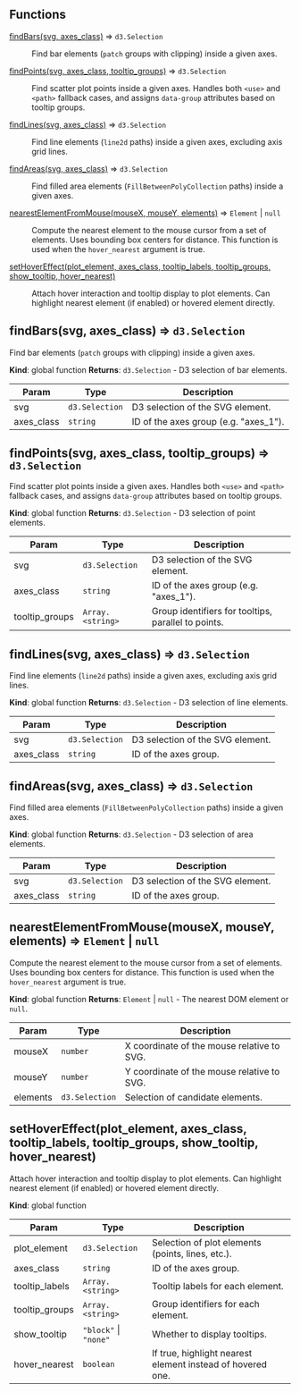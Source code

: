 ## Functions

<dl>
<dt><a href="#findBars">findBars(svg, axes_class)</a> ⇒ <code>d3.Selection</code></dt>
<dd><p>Find bar elements (<code>patch</code> groups with clipping) inside a given axes.</p>
</dd>
<dt><a href="#findPoints">findPoints(svg, axes_class, tooltip_groups)</a> ⇒ <code>d3.Selection</code></dt>
<dd><p>Find scatter plot points inside a given axes.
Handles both <code>&lt;use&gt;</code> and <code>&lt;path&gt;</code> fallback cases,
and assigns <code>data-group</code> attributes based on tooltip groups.</p>
</dd>
<dt><a href="#findLines">findLines(svg, axes_class)</a> ⇒ <code>d3.Selection</code></dt>
<dd><p>Find line elements (<code>line2d</code> paths) inside a given axes,
excluding axis grid lines.</p>
</dd>
<dt><a href="#findAreas">findAreas(svg, axes_class)</a> ⇒ <code>d3.Selection</code></dt>
<dd><p>Find filled area elements (<code>FillBetweenPolyCollection</code> paths) inside a given axes.</p>
</dd>
<dt><a href="#nearestElementFromMouse">nearestElementFromMouse(mouseX, mouseY, elements)</a> ⇒ <code>Element</code> | <code>null</code></dt>
<dd><p>Compute the nearest element to the mouse cursor from a set of elements.
Uses bounding box centers for distance.
This function is used when the <code>hover_nearest</code> argument is true.</p>
</dd>
<dt><a href="#setHoverEffect">setHoverEffect(plot_element, axes_class, tooltip_labels, tooltip_groups, show_tooltip, hover_nearest)</a></dt>
<dd><p>Attach hover interaction and tooltip display to plot elements.
Can highlight nearest element (if enabled) or hovered element directly.</p>
</dd>
</dl>

<a name="findBars"></a>

## findBars(svg, axes_class) ⇒ <code>d3.Selection</code>
Find bar elements (`patch` groups with clipping) inside a given axes.

**Kind**: global function
**Returns**: <code>d3.Selection</code> - D3 selection of bar elements.

| Param | Type | Description |
| --- | --- | --- |
| svg | <code>d3.Selection</code> | D3 selection of the SVG element. |
| axes_class | <code>string</code> | ID of the axes group (e.g. "axes_1"). |

<a name="findPoints"></a>

## findPoints(svg, axes_class, tooltip_groups) ⇒ <code>d3.Selection</code>
Find scatter plot points inside a given axes.
Handles both `<use>` and `<path>` fallback cases,
and assigns `data-group` attributes based on tooltip groups.

**Kind**: global function
**Returns**: <code>d3.Selection</code> - D3 selection of point elements.

| Param | Type | Description |
| --- | --- | --- |
| svg | <code>d3.Selection</code> | D3 selection of the SVG element. |
| axes_class | <code>string</code> | ID of the axes group (e.g. "axes_1"). |
| tooltip_groups | <code>Array.&lt;string&gt;</code> | Group identifiers for tooltips, parallel to points. |

<a name="findLines"></a>

## findLines(svg, axes_class) ⇒ <code>d3.Selection</code>
Find line elements (`line2d` paths) inside a given axes,
excluding axis grid lines.

**Kind**: global function
**Returns**: <code>d3.Selection</code> - D3 selection of line elements.

| Param | Type | Description |
| --- | --- | --- |
| svg | <code>d3.Selection</code> | D3 selection of the SVG element. |
| axes_class | <code>string</code> | ID of the axes group. |

<a name="findAreas"></a>

## findAreas(svg, axes_class) ⇒ <code>d3.Selection</code>
Find filled area elements (`FillBetweenPolyCollection` paths) inside a given axes.

**Kind**: global function
**Returns**: <code>d3.Selection</code> - D3 selection of area elements.

| Param | Type | Description |
| --- | --- | --- |
| svg | <code>d3.Selection</code> | D3 selection of the SVG element. |
| axes_class | <code>string</code> | ID of the axes group. |

<a name="nearestElementFromMouse"></a>

## nearestElementFromMouse(mouseX, mouseY, elements) ⇒ <code>Element</code> \| <code>null</code>
Compute the nearest element to the mouse cursor from a set of elements.
Uses bounding box centers for distance.
This function is used when the `hover_nearest` argument is true.

**Kind**: global function
**Returns**: <code>Element</code> \| <code>null</code> - The nearest DOM element or `null`.

| Param | Type | Description |
| --- | --- | --- |
| mouseX | <code>number</code> | X coordinate of the mouse relative to SVG. |
| mouseY | <code>number</code> | Y coordinate of the mouse relative to SVG. |
| elements | <code>d3.Selection</code> | Selection of candidate elements. |

<a name="setHoverEffect"></a>

## setHoverEffect(plot_element, axes_class, tooltip_labels, tooltip_groups, show_tooltip, hover_nearest)
Attach hover interaction and tooltip display to plot elements.
Can highlight nearest element (if enabled) or hovered element directly.

**Kind**: global function

| Param | Type | Description |
| --- | --- | --- |
| plot_element | <code>d3.Selection</code> | Selection of plot elements (points, lines, etc.). |
| axes_class | <code>string</code> | ID of the axes group. |
| tooltip_labels | <code>Array.&lt;string&gt;</code> | Tooltip labels for each element. |
| tooltip_groups | <code>Array.&lt;string&gt;</code> | Group identifiers for each element. |
| show_tooltip | <code>&quot;block&quot;</code> \| <code>&quot;none&quot;</code> | Whether to display tooltips. |
| hover_nearest | <code>boolean</code> | If true, highlight nearest element instead of hovered one. |
